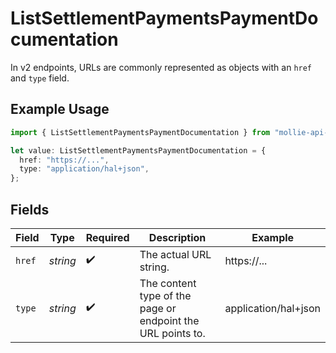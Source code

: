 # ListSettlementPaymentsPaymentDocumentation

In v2 endpoints, URLs are commonly represented as objects with an `href` and `type` field.

## Example Usage

```typescript
import { ListSettlementPaymentsPaymentDocumentation } from "mollie-api-typescript/models/operations";

let value: ListSettlementPaymentsPaymentDocumentation = {
  href: "https://...",
  type: "application/hal+json",
};
```

## Fields

| Field                                                       | Type                                                        | Required                                                    | Description                                                 | Example                                                     |
| ----------------------------------------------------------- | ----------------------------------------------------------- | ----------------------------------------------------------- | ----------------------------------------------------------- | ----------------------------------------------------------- |
| `href`                                                      | *string*                                                    | :heavy_check_mark:                                          | The actual URL string.                                      | https://...                                                 |
| `type`                                                      | *string*                                                    | :heavy_check_mark:                                          | The content type of the page or endpoint the URL points to. | application/hal+json                                        |